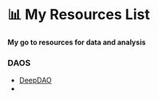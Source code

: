 # 📊 My Resources List
**My go to resources for data and analysis** 

### DAOS
- [DeepDAO](https://deepdao.io)
- 
